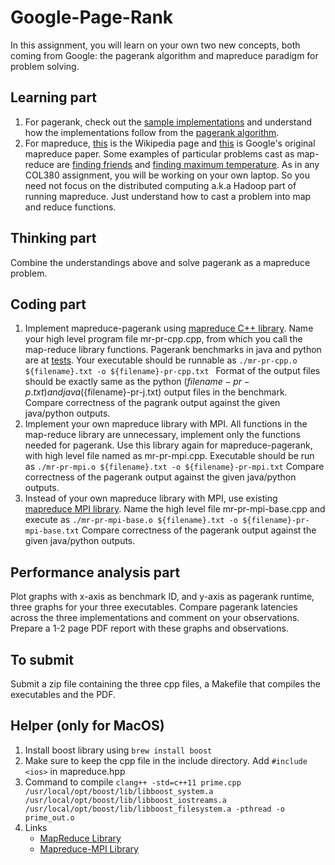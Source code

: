 # Google-Page-Rank

In this assignment, you will learn on your own two new concepts, both coming from Google: the pagerank algorithm and mapreduce paradigm for problem solving.

## Learning part
1. For pagerank, check out the [sample implementations](https://github.com/louridas/pagerank) and understand how the implementations follow from the [pagerank algorithm](http://www.ams.org/publicoutreach/feature-column/fcarc-pagerank).
2. For mapreduce, [this](https://en.wikipedia.org/wiki/MapReduce) is the Wikipedia page and [this](https://static.googleusercontent.com/media/research.google.com/en//archive/mapreduce-osdi04.pdf) is Google's original mapreduce paper. Some examples of particular problems cast as map-reduce are [finding friends](http://stevekrenzel.com/finding-friends-with-mapreduce) and [finding maximum temperature](https://www.ibm.com/analytics/hadoop/mapreduce). As in any COL380 assignment, you will be working on your own laptop. So you need not focus on the distributed computing a.k.a Hadoop part of running mapreduce. Just understand how to cast a problem into map and reduce functions.

## Thinking part
Combine the understandings above and solve pagerank as a mapreduce problem.

## Coding part
1. Implement mapreduce-pagerank using [mapreduce C++ library](https://github.com/cdmh/mapreduce). Name your high level program file mr-pr-cpp.cpp, from which you call the map-reduce library functions. Pagerank benchmarks in java and python are at [tests](https://github.com/louridas/pagerank/tree/master/test). Your executable should be runnable as `./mr-pr-cpp.o ${filename}.txt -o ${filename}-pr-cpp.txt `
Format of the output files should be exactly same as the python (${filename}-pr-p.txt) and java (${filename}-pr-j.txt) output files in the benchmark. Compare correctness of the pagrank output against the given java/python outputs.
2. Implement your own mapreduce library with MPI. All functions in the map-reduce library are unnecessary, implement only the functions needed for pagerank. Use this library again for mapreduce-pagerank, with high level file named as mr-pr-mpi.cpp. Executable should be run as
`./mr-pr-mpi.o ${filename}.txt -o ${filename}-pr-mpi.txt`
Compare correctness of the pagerank output against the given java/python outputs.
3. Instead of your own mapreduce library with MPI, use existing [mapreduce MPI library](https://mapreduce.sandia.gov/). Name the high level file mr-pr-mpi-base.cpp and execute as
`./mr-pr-mpi-base.o ${filename}.txt -o ${filename}-pr-mpi-base.txt`
Compare correctness of the pagerank output against the given java/python outputs.

## Performance analysis part
Plot graphs with x-axis as benchmark ID, and y-axis as pagerank runtime, three graphs for your three executables. Compare pagerank latencies across the three implementations and comment on your observations. Prepare a 1-2 page PDF report with these graphs and observations.

## To submit
Submit a zip file containing the three cpp files, a Makefile that compiles the executables and the PDF.

## Helper (only for MacOS)
1. Install boost library using `brew install boost`
2. Make sure to keep the cpp file in the include directory. Add `#include <ios>` in mapreduce.hpp
3. Command to compile `clang++ -std=c++11 prime.cpp /usr/local/opt/boost/lib/libboost_system.a /usr/local/opt/boost/lib/libboost_iostreams.a /usr/local/opt/boost/lib/libboost_filesystem.a -pthread -o prime_out.o`
4. Links
	* [MapReduce Library](https://github.com/jainvasu631/mapreduce)
	* [Mapreduce-MPI Library](https://mapreduce.sandia.gov/doc/Manual.pdf)
